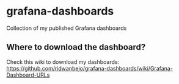 # grafana-dashboards

Collection of my published Grafana dashboards

## Where to download the dashboard?

Check this wiki to download my dashboards: https://github.com/ridwanbejo/grafana-dashboards/wiki/Grafana-Dashboard-URLs
